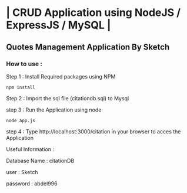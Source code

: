 # | CRUD Application using NodeJS / ExpressJS / MySQL |
## Quotes Management Application By Sketch
### How to use : 

Step 1 : Install Required packages using NPM

```
npm install
```

Step 2 : Import the sql file (citationdb.sql) to Mysql

step 3 : Run the Application using node 

```
node app.js
```

step 4 : Type http://localhost:3000/citation in your browser to acces the Application

Useful Information :

Database Name : citationDB

user : Sketch

password : abdel996
